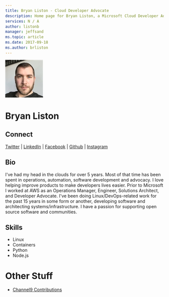 ```yaml
---
title: Bryan Liston - Cloud Developer Advocate
description: Home page for Bryan Liston, a Microsoft Cloud Developer Advocate
services: N / A
author: listonb
manager: jeffsand
ms.topic: article
ms.date: 2017-09-18
ms.author: brliston
---
```


![Image of Bryan Liston](media/profiles/bryan-liston.png)

# Bryan Liston

## Connect
[Twitter](https://twitter.com/listonb) | [LinkedIn](https://linkedin.com/in/listonb) | [Facebook](https://facebook.com/listonb) | [Github](https://github.com/listonb) | [Instagram](https://www.instagram.com/listonb)

## Bio

I've had my head in the clouds for over 5 years. Most of that time has been spent in operations, automation, software development and advocacy. I love helping improve products to make developers lives easier. Prior to Microsoft I worked at AWS as an Operations Manager, Engineer, Solutions Architect, and Developer Advocate. I've been doing Linux/DevOps-related work for the past 15 years in some form or another, developing software and architecting systems/infrastructure. I have a passion for supporting open source software and communities.

## Skills

* Linux
* Containers
* Python
* Node.js

# Other Stuff
* [Channel9 Contributions](https://channel9.msdn.com/Niners/listonb)
